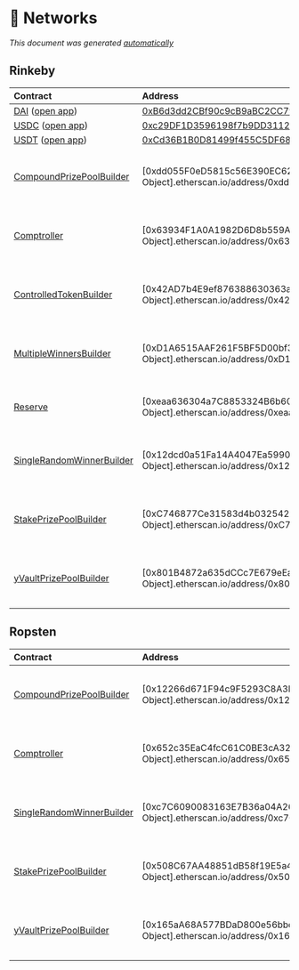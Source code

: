 # 📡 Networks

*This document was generated [automatically](https://github.com/pooltogether/generate-networks-doc)*

## Rinkeby

| Contract | Address | Artifact |
| :--- | :--- | :--- |
| [DAI](https://github.com/pooltogether/pooltogether-pool-contracts/tree/version-3/contracts/prize-pool/PrizePool.sol) ([open app](https://staging-v3.pooltogether.com)) | [0xB6d3dd2CBf90c9cB9aBC2CC7923Ec3EdDA238830](https://rinkeby.etherscan.io/address/0xB6d3dd2CBf90c9cB9aBC2CC7923Ec3EdDA238830) | [ABI](/.gitbook/assets/prizepoolabi.json) |
| [USDC](https://github.com/pooltogether/pooltogether-pool-contracts/tree/version-3/contracts/prize-pool/PrizePool.sol) ([open app](https://staging-v3.pooltogether.com)) | [0xc29DF1D3596198f7b9DD3112FFbe24059Ea8f7E7](https://rinkeby.etherscan.io/address/0xc29DF1D3596198f7b9DD3112FFbe24059Ea8f7E7) | [ABI](/.gitbook/assets/prizepoolabi.json) |
| [USDT](https://github.com/pooltogether/pooltogether-pool-contracts/tree/version-3/contracts/prize-pool/PrizePool.sol) ([open app](https://staging-v3.pooltogether.com)) | [0xCd36B1B0D81499f455C5DF6893d5030D284E22aD](https://rinkeby.etherscan.io/address/0xCd36B1B0D81499f455C5DF6893d5030D284E22aD) | [ABI](/.gitbook/assets/prizepoolabi.json) |
| [CompoundPrizePoolBuilder](https://github.com/pooltogether/pooltogether-pool-contracts/tree/version-3/contracts/builders/CompoundPrizePoolBuilder.sol) | [0xdd055F0eD5815c56E390EC62b789852dbc1184D8](https://[object Object].etherscan.io/address/0xdd055F0eD5815c56E390EC62b789852dbc1184D8) | [Artifact](https://github.com/pooltogether/pooltogether-pool-contracts/tree/version-3/deployments/[object Object]/CompoundPrizePoolBuilder.json) |
| [Comptroller](https://github.com/pooltogether/pooltogether-pool-contracts/tree/version-3/contracts/comptroller/Comptroller.sol) | [0x63934F1A0A1982D6D8b559AD3e12AB189bEc9411](https://[object Object].etherscan.io/address/0x63934F1A0A1982D6D8b559AD3e12AB189bEc9411) | [Artifact](https://github.com/pooltogether/pooltogether-pool-contracts/tree/version-3/deployments/[object Object]/Comptroller.json) |
| [ControlledTokenBuilder](https://github.com/pooltogether/pooltogether-pool-contracts/tree/version-3/contracts/builders/ControlledTokenBuilder.sol) | [0x42AD7b4E9ef876388630363a28AbAb51a248FB4d](https://[object Object].etherscan.io/address/0x42AD7b4E9ef876388630363a28AbAb51a248FB4d) | [Artifact](https://github.com/pooltogether/pooltogether-pool-contracts/tree/version-3/deployments/[object Object]/ControlledTokenBuilder.json) |
| [MultipleWinnersBuilder](https://github.com/pooltogether/pooltogether-pool-contracts/tree/version-3/contracts/builders/MultipleWinnersBuilder.sol) | [0xD1A6515AAF261F5BF5D00bf3311ca325D32ed5A0](https://[object Object].etherscan.io/address/0xD1A6515AAF261F5BF5D00bf3311ca325D32ed5A0) | [Artifact](https://github.com/pooltogether/pooltogether-pool-contracts/tree/version-3/deployments/[object Object]/MultipleWinnersBuilder.json) |
| [Reserve](https://github.com/pooltogether/pooltogether-pool-contracts/tree/version-3/contracts/reserve/Reserve.sol) | [0xeaa636304a7C8853324B6b603dCdE55F92dfbab1](https://[object Object].etherscan.io/address/0xeaa636304a7C8853324B6b603dCdE55F92dfbab1) | [Artifact](https://github.com/pooltogether/pooltogether-pool-contracts/tree/version-3/deployments/[object Object]/Reserve.json) |
| [SingleRandomWinnerBuilder](https://github.com/pooltogether/pooltogether-pool-contracts/tree/version-3/contracts/builders/SingleRandomWinnerBuilder.sol) | [0x12dcd0a51Fa14A4047Ea59908C3403ad3E40120D](https://[object Object].etherscan.io/address/0x12dcd0a51Fa14A4047Ea59908C3403ad3E40120D) | [Artifact](https://github.com/pooltogether/pooltogether-pool-contracts/tree/version-3/deployments/[object Object]/SingleRandomWinnerBuilder.json) |
| [StakePrizePoolBuilder](https://github.com/pooltogether/pooltogether-pool-contracts/tree/version-3/contracts/builders/StakePrizePoolBuilder.sol) | [0xC746877Ce31583d4b0325421C25765CE3e1ad933](https://[object Object].etherscan.io/address/0xC746877Ce31583d4b0325421C25765CE3e1ad933) | [Artifact](https://github.com/pooltogether/pooltogether-pool-contracts/tree/version-3/deployments/[object Object]/StakePrizePoolBuilder.json) |
| [yVaultPrizePoolBuilder](https://github.com/pooltogether/pooltogether-pool-contracts/tree/version-3/contracts/builders/yVaultPrizePoolBuilder.sol) | [0x801B4872a635dCCc7E679eEaf04bEf08E562972a](https://[object Object].etherscan.io/address/0x801B4872a635dCCc7E679eEaf04bEf08E562972a) | [Artifact](https://github.com/pooltogether/pooltogether-pool-contracts/tree/version-3/deployments/[object Object]/yVaultPrizePoolBuilder.json) |

## Ropsten

| Contract | Address | Artifact |
| :--- | :--- | :--- |
| [CompoundPrizePoolBuilder](https://github.com/pooltogether/pooltogether-pool-contracts/tree/version-3/contracts/builders/CompoundPrizePoolBuilder.sol) | [0x12266d671F94c9F5293C8A3B0A9dF5DEB8Dcc941](https://[object Object].etherscan.io/address/0x12266d671F94c9F5293C8A3B0A9dF5DEB8Dcc941) | [Artifact](https://github.com/pooltogether/pooltogether-pool-contracts/tree/version-3/deployments/[object Object]/CompoundPrizePoolBuilder.json) |
| [Comptroller](https://github.com/pooltogether/pooltogether-pool-contracts/tree/version-3/contracts/comptroller/Comptroller.sol) | [0x652c35EaC4fcC61C0BE3cA32e58a53585A59Eb33](https://[object Object].etherscan.io/address/0x652c35EaC4fcC61C0BE3cA32e58a53585A59Eb33) | [Artifact](https://github.com/pooltogether/pooltogether-pool-contracts/tree/version-3/deployments/[object Object]/Comptroller.json) |
| [SingleRandomWinnerBuilder](https://github.com/pooltogether/pooltogether-pool-contracts/tree/version-3/contracts/builders/SingleRandomWinnerBuilder.sol) | [0xc7C6090083163E7B36a04A26d0eB95C3fC95C023](https://[object Object].etherscan.io/address/0xc7C6090083163E7B36a04A26d0eB95C3fC95C023) | [Artifact](https://github.com/pooltogether/pooltogether-pool-contracts/tree/version-3/deployments/[object Object]/SingleRandomWinnerBuilder.json) |
| [StakePrizePoolBuilder](https://github.com/pooltogether/pooltogether-pool-contracts/tree/version-3/contracts/builders/StakePrizePoolBuilder.sol) | [0x508C67AA48851dB58f19E5a47194D3EFe941395E](https://[object Object].etherscan.io/address/0x508C67AA48851dB58f19E5a47194D3EFe941395E) | [Artifact](https://github.com/pooltogether/pooltogether-pool-contracts/tree/version-3/deployments/[object Object]/StakePrizePoolBuilder.json) |
| [yVaultPrizePoolBuilder](https://github.com/pooltogether/pooltogether-pool-contracts/tree/version-3/contracts/builders/yVaultPrizePoolBuilder.sol) | [0x165aA68A577BDaD800e56bbdC833e45e841b24D2](https://[object Object].etherscan.io/address/0x165aA68A577BDaD800e56bbdC833e45e841b24D2) | [Artifact](https://github.com/pooltogether/pooltogether-pool-contracts/tree/version-3/deployments/[object Object]/yVaultPrizePoolBuilder.json) |


